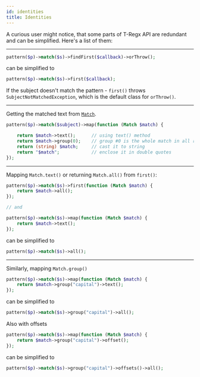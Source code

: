 ```yaml
---
id: identities
title: Identities
---
```


A curious user might notice, that some parts of T-Regx API are redundant and can be simplified. Here's a list of them:

---

```php
pattern($p)->match($s)->findFirst($callback)->orThrow();
```

can be simplified to

```php
pattern($p)->match($s)->first($callback);
```

If the subject doesn't match the pattern - `first()` throws `SubjectNotMatchedException`, which is the default class
for `orThrow()`.

---

Getting the matched text from [`Match`](match-details.md).

```php
pattern($p)->match($subject)->map(function (Match $match) {

    return $match->text();      // using text() method
    return $match->group(0);    // group #0 is the whole match in all regexp engines
    return (string) $match;     // cast it to string
    return "$match";            // enclose it in double quotes
});
```

---

Mapping `Match.text()` or returning `Match.all()` from `first()`:

```php
pattern($p)->match($s)->first(function (Match $match) {
    return $match->all();
});

// and

pattern($p)->match($s)->map(function (Match $match) {
    return $match->text();
});
```

can be simplified to

```php
pattern($p)->match($s)->all();
```

---

Similarly, mapping `Match.group()`

```php
pattern($p)->match($s)->map(function (Match $match) {
    return $match->group("capital")->text();
});
```

can be simplified to

```php
pattern($p)->match($s)->group("capital")->all();
```

Also with offsets

```php
pattern($p)->match($s)->map(function (Match $match) {
    return $match->group("capital")->offset();
});
```

can be simplified to

```php
pattern($p)->match($s)->group("capital")->offsets()->all();
```
